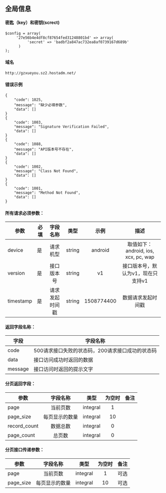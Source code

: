 ## <span id="api-example-for-a-submenu-entry">全局信息</span>

#### 密匙（key）和密钥(screct)

    $config = array(
         '27e56b4e4df8cf87654fed31248801bd' => array(
              'secret' => 'badbf2a847ac732ea8af0739167d689b'
          )
    );

#### 域名

    http://gzxueyou.sz2.hostadm.net/

#### 错误示例

    {
        "code": 1025,
        "message": "缺少必填参数",
        "data": []
    }
    {
        "code": 1003,
        "message": "Signature Verification Failed",
        "data": []
    }
    {
        "code": 1088,
        "message": "API版本号不存在",
        "data": []
    }
    {
        "code": 1002,
        "message": "Class Not Found",
        "data": []
    }
    {
        "code": 1001,
        "message": "Method Not Found",
        "data": []
    }

#### 所有请求必须参数：
| 参数        | 必填      |  字段名称  |  类型  |  示例  |  描述  |
| --------      | -----        | :----:            | :----:    | :----:    | :----:    |
| device         | 是      |   请求机型    |   string    |   android    |   取值如下：android, ios, xcx, pc, wap    |
| version        | 是      |   接口版本号    |   string    |   v1    |   接口版本号，默认为v1，现在只支持v1    |
| timestamp   | 是      |   请求发起时间戳    |   string    |   1508774400      |   数据请求发起时间戳    |

#### 返回字段名称：
| 字段        | 字段名称  |
| --------      | -----       |
| code       | 500请求接口失败的状态码，200请求接口成功的状态码  |
| data        | 接口访问成功时返回的数据      |
| message   | 接口访问时返回的提示文字   |

#### 分页返回字段：
| 参数        |  字段名称  |  类型  |  为空时  |  备注  |
| --------      | :----:            | :----:    | :----:    | :----:    |
| page       |  当前页数  | integral |   1    |    |
| page_size    |   每页显示的数量    |   integral    |   10    |   |
| record_count   |   数据总数    |   integral    |   0  |     |
| page_count   |   总页数    |   integral    |   0  |     |

#### 分页接口传递参数：
| 参数        |  字段名称  |  类型  |  为空时  |  备注  |
| --------      | :----:            | :----:    | :----:    | :----:    |
| page       |  当前页数  | integral |   1   |   可选   |
| page_size    |   每页显示的数量   |   integral   |   10    |   可选   |

